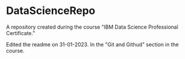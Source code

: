 # DataScienceRepo
A repository created during the course "IBM Data Science Professional Certificate."

Edited the readme on 31-01-2023. In the "Git and Githud" section in the course.
